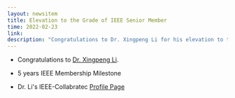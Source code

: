 ```yaml
---
layout: newsitem
title: Elevation to the Grade of IEEE Senior Member
time: 2022-02-23
link: 
description: "Congratulations to Dr. Xingpeng Li for his elevation to the grade of IEEE Senior member."
---
```


* Congratulations to <a href="/people/Xingpeng-Li" class="off">Dr. Xingpeng Li</a>.

* 5 years IEEE Membership Milestone

* Dr. Li's IEEE-Collabratec <a href="https://ieee-collabratec.ieee.org/app/p/XingpengLi833323" class="off">Profile Page</a> 